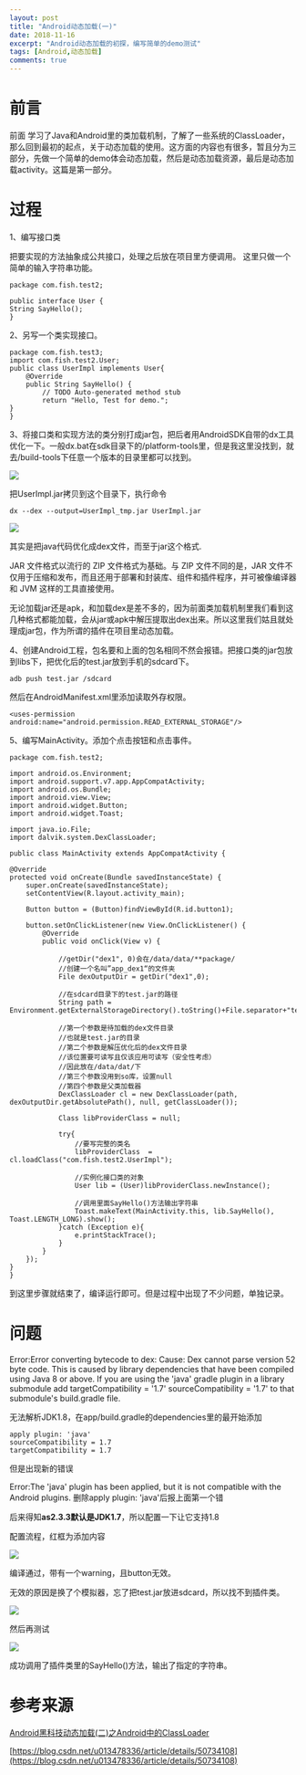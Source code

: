 ```yaml
---
layout: post
title: "Android动态加载(一)"
date: 2018-11-16
excerpt: "Android动态加载的初探，编写简单的demo测试"
tags: [Android,动态加载]
comments: true
---
```


# 前言
前面	学习了Java和Android里的类加载机制，了解了一些系统的ClassLoader，那么回到最初的起点，关于动态加载的使用。这方面的内容也有很多，暂且分为三部分，先做一个简单的demo体会动态加载，然后是动态加载资源，最后是动态加载activity。这篇是第一部分。

# 过程

1、编写接口类

把要实现的方法抽象成公共接口，处理之后放在项目里方便调用。
这里只做一个简单的输入字符串功能。

	package com.fish.test2;

	public interface User {
	String SayHello();
	}


2、另写一个类实现接口。

	package com.fish.test3;
	import com.fish.test2.User;
	public class UserImpl implements User{
		@Override
		public String SayHello() {
			// TODO Auto-generated method stub		
			return "Hello, Test for demo.";
	}
	}


3、将接口类和实现方法的类分别打成jar包，把后者用AndroidSDK自带的dx工具优化一下。一般dx.bat在sdk目录下的/platform-tools里，但是我这里没找到，就去/build-tools下任意一个版本的目录里都可以找到。

![](https://i.loli.net/2018/11/16/5bee3408e6b6f.png)

把UserImpl.jar拷贝到这个目录下，执行命令

    dx --dex --output=UserImpl_tmp.jar UserImpl.jar

![](https://i.loli.net/2018/11/16/5bee375a04c44.png)

其实是把java代码优化成dex文件，而至于jar这个格式.

JAR 文件格式以流行的 ZIP 文件格式为基础。与 ZIP 文件不同的是，JAR 文件不仅用于压缩和发布，而且还用于部署和封装库、组件和插件程序，并可被像编译器和 JVM 这样的工具直接使用。

无论加载jar还是apk，和加载dex是差不多的，因为前面类加载机制里我们看到这几种格式都能加载，会从jar或apk中解压提取出dex出来。所以这里我们姑且就处理成jar包，作为所谓的插件在项目里动态加载。

4、创建Android工程，包名要和上面的包名相同不然会报错。把接口类的jar包放到libs下，把优化后的test.jar放到手机的sdcard下。

    adb push test.jar /sdcard

然后在AndroidManifest.xml里添加读取外存权限。

    <uses-permission android:name="android.permission.READ_EXTERNAL_STORAGE"/>

5、编写MainActivity。添加个点击按钮和点击事件。

	package com.fish.test2;

	import android.os.Environment;
	import android.support.v7.app.AppCompatActivity;
	import android.os.Bundle;
	import android.view.View;
	import android.widget.Button;
	import android.widget.Toast;

	import java.io.File;
	import dalvik.system.DexClassLoader;

	public class MainActivity extends AppCompatActivity {

    @Override
    protected void onCreate(Bundle savedInstanceState) {
        super.onCreate(savedInstanceState);
        setContentView(R.layout.activity_main);

        Button button = (Button)findViewById(R.id.button1);

        button.setOnClickListener(new View.OnClickListener() {
            @Override
            public void onClick(View v) {

				//getDir("dex1", 0)会在/data/data/**package/
				//创建一个名叫”app_dex1“的文件夹
                File dexOutputDir = getDir("dex1",0);

				//在sdcard目录下的test.jar的路径
                String path = Environment.getExternalStorageDirectory().toString()+File.separator+"test.jar";

				//第一个参数是待加载的dex文件目录
				//也就是test.jar的目录
				//第二个参数是解压优化后的dex文件目录
				//该位置要可读写且仅该应用可读写（安全性考虑）
				//因此放在/data/dat/下
				//第三个参数没用到so库，设置null
				//第四个参数是父类加载器
                DexClassLoader cl = new DexClassLoader(path, dexOutputDir.getAbsolutePath(), null, getClassLoader());

                Class libProviderClass = null;

                try{
					//要写完整的类名
                    libProviderClass  = cl.loadClass("com.fish.test2.UserImpl");

					//实例化接口类的对象
                    User lib = (User)libProviderClass.newInstance();
					
					//调用里面SayHello()方法输出字符串
                    Toast.makeText(MainActivity.this, lib.SayHello(), Toast.LENGTH_LONG).show();
                }catch (Exception e){
                    e.printStackTrace();
                }
            }
        });
    }
	}

到这里步骤就结束了，编译运行即可。但是过程中出现了不少问题，单独记录。


# 问题

Error:Error converting bytecode to dex:
Cause: Dex cannot parse version 52 byte code.
This is caused by library dependencies that have been compiled using Java 8 or above.
If you are using the 'java' gradle plugin in a library submodule add 
targetCompatibility = '1.7'
sourceCompatibility = '1.7'
to that submodule's build.gradle file.

无法解析JDK1.8，在app/build.gradle的dependencies里的最开始添加

	apply plugin: 'java'
    sourceCompatibility = 1.7
    targetCompatibility = 1.7

但是出现新的错误

Error:The 'java' plugin has been applied, but it is not compatible with the Android plugins.
删除apply plugin: 'java'后报上面第一个错


后来得知**as2.3.3默认是JDK1.7**，所以配置一下让它支持1.8


配置流程，红框为添加内容

![](https://i.loli.net/2018/11/17/5bef94d26caab.png)

编译通过，带有一个warning，且button无效。

无效的原因是换了个模拟器，忘了把test.jar放进sdcard，所以找不到插件类。

![](https://i.loli.net/2018/11/17/5bef8cbbefd60.png)

然后再测试

![](https://i.loli.net/2018/11/17/5bef8ce3977eb.png)

成功调用了插件类里的SayHello()方法，输出了指定的字符串。

# 参考来源

[Android黑科技动态加载(二)之Android中的ClassLoader](https://www.jianshu.com/p/ba34eb96c45f)

[https://blog.csdn.net/u013478336/article/details/50734108](https://blog.csdn.net/u013478336/article/details/50734108)